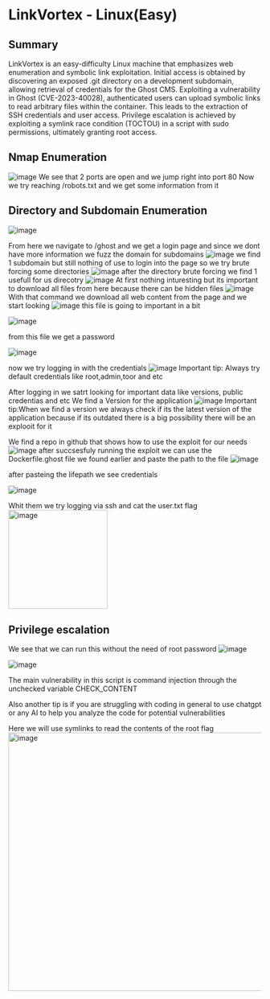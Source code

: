 # LinkVortex - Linux(Easy)
## Summary
LinkVortex is an easy-difficulty Linux machine that emphasizes web enumeration and symbolic link exploitation. Initial access is obtained by discovering an exposed .git directory on a development subdomain, allowing retrieval of credentials for the Ghost CMS. Exploiting a vulnerability in Ghost (CVE-2023-40028), authenticated users can upload symbolic links to read arbitrary files within the container. This leads to the extraction of SSH credentials and user access. Privilege escalation is achieved by exploiting a symlink race condition (TOCTOU) in a script with sudo permissions, ultimately granting root access.

## Nmap Enumeration
![image](https://github.com/user-attachments/assets/f362a459-5d90-4e64-923b-c0259167acce)
 We see that 2 ports are open and we jump right into port 80
 Now we try reaching /robots.txt and we get some information from it
 ## Directory and Subdomain Enumeration
![image](https://github.com/user-attachments/assets/73784f58-9a36-48ed-924f-622c7430a8c8)

From here we navigate to /ghost and we get a login page and since we dont have more information we fuzz the domain for subdomains
![image](https://github.com/user-attachments/assets/e1965c11-4928-45e5-859a-8ecdc2891281)
we find 1 subdomain but still nothing of use to login into the page so we try brute forcing some directories
![image](https://github.com/user-attachments/assets/5c428817-372b-4fb4-a002-0cac23eeefdc)
after the directory brute forcing we find 1 usefull for us direcotry
![image](https://github.com/user-attachments/assets/26f48134-4546-4306-80a7-6ac76a08ec25)
At first nothing inturesting but its important to download all files from here because there can be hidden files
![image](https://github.com/user-attachments/assets/1b5c03f7-8604-46d5-af5c-7b32f914e7bf)
With that command we download all web content from the page and we start looking
![image](https://github.com/user-attachments/assets/add091a0-71b3-4c0f-86ac-3f4897b03f51)
this file is going to important in a bit

![image](https://github.com/user-attachments/assets/ed422f26-b45d-49a6-8e52-549cd1a45a56)

from this file we get a password

![image](https://github.com/user-attachments/assets/a949b60b-8fb7-476a-a585-42a3da2c97bc)

now we try logging in with the credentials
![image](https://github.com/user-attachments/assets/4fb2f393-6796-4de5-a1a4-7cf79b876697)
Important tip: Always try default credentials like root,admin,toor and etc

After logging in we satrt looking for important data like versions, public credentias and etc 
We find a Version for the application 
![image](https://github.com/user-attachments/assets/4e7b0ba8-dca9-48da-8259-aeeef251e55e)
Important tip:When we find a version we always check if its the latest version of the application because if its outdated there is a big possibility there will be an explooit for it 

We find a repo in github that shows how to use the exploit for our needs
![image](https://github.com/user-attachments/assets/646cd51a-4d44-4de2-90aa-76cfc680c5fe)
after succsesfuly running the exploit we can use the Dockerfile.ghost file we found earlier and paste the path to the file
![image](https://github.com/user-attachments/assets/da8c2c4b-d43c-4e7f-b8ac-f56ab0f66272)


after pasteing the lifepath we see credentials

![image](https://github.com/user-attachments/assets/f266e3be-ffb6-43af-bf4d-cbb7147e6639)

 Whit them we try logging via ssh and cat the user.txt flag
 <img width="197" alt="image" src="https://github.com/user-attachments/assets/bf9b9d6b-a719-480d-a0f3-1ba2f29a4eea" />
 ## Privilege escalation

 We see that we can run this without the need of root password
 ![image](https://github.com/user-attachments/assets/dcd6b9cf-beba-4dbe-99ca-db65e024a8a6)

 ![image](https://github.com/user-attachments/assets/31e483df-6ba4-4d68-9a78-be30963d08ad)

The main vulnerability in this script is command injection through the unchecked variable CHECK_CONTENT

Also another tip is if you are struggling with coding in general to use chatgpt or any AI to help you analyze the code for potential vulnerabilities 

Here we will use symlinks to read the contents of the root flag 
<img width="514" alt="image" src="https://github.com/user-attachments/assets/f4ebc07d-e5dc-46e1-8d89-0c628b9f9273" />


 















 
